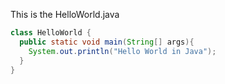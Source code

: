 This is the HelloWorld.java

```java
class HelloWorld {
  public static void main(String[] args){
    System.out.println("Hello World in Java");
  }
}
```
